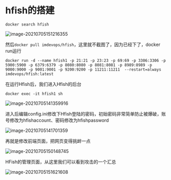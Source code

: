 # hfish的搭建

`docker search hfish`

![image-20210705151216355](https://tva1.sinaimg.cn/large/008i3skNly1gs63do3ygjj31fw0kswl4.jpg)

然后`docker pull imdevops/hfish`，这里就不截图了，因为已经下了，docker run运行

`docker run -d --name hfish1 -p 21:21 -p 23:23 -p 69:69 -p 3306:3306 -p 5900:5900 -p 6379:6379 -p 8080:8080 -p 8081:8081 -p 8989:8989 -p 9000:9000 -p 9001:9001 -p 9200:9200 -p 11211:11211  --restart=always imdevops/hfish:latest`

在运行Hfish后，我们进入Hfish的后台

`docker exec -it hfish1 sh`

![image-20210705141359916](https://tva1.sinaimg.cn/large/008i3skNly1gs61p2k9xpj323e0cwjt1.jpg)

进入后编辑config.ini修改下Hfish登陆的密码，初始密码非常简单防止被爆破，账号修改为hfishaccount、密码修改为hfishpassword

![image-20210705141701359](https://tva1.sinaimg.cn/large/008i3skNly1gs61s6m5gzj315n0u0amc.jpg)

再就是修改前端页面，把网页变得挑衅一点

![image-20210705150148745](https://tva1.sinaimg.cn/large/008i3skNly1gs632sh3imj30ta0quaby.jpg)

HFish的管理页面，从这里我们可以看到攻击的一个汇总

![image-20210705151621608](https://tva1.sinaimg.cn/large/008i3skNly1gs63hx955sj31c00u0dug.jpg)

